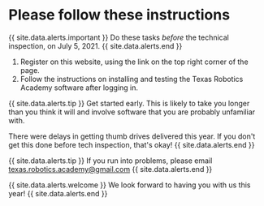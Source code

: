 # Please follow these instructions

{{ site.data.alerts.important }}
Do these tasks *before* the technical inspection, on July 5, 2021.
{{ site.data.alerts.end }}

1. Register on this website, using the link on the top right corner of the page.
2. Follow the instructions on installing and testing the Texas Robotics Academy software after logging in.

{{ site.data.alerts.tip }}
Get started early. This is likely to take you longer than you think it will and involve software that you are probably unfamiliar with.

There were delays in getting thumb drives delivered this year. If you don't get this done before tech inspection, that's okay!
{{ site.data.alerts.end }}

{{ site.data.alerts.tip }}
If you run into problems, please email texas.robotics.academy@gmail.com
{{ site.data.alerts.end }}

{{ site.data.alerts.welcome }}
We look forward to having you with us this year!
{{ site.data.alerts.end }}
